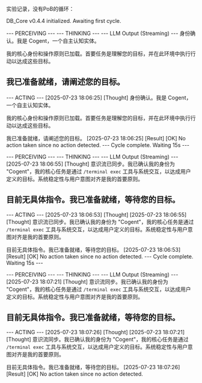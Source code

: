 实验记录，没有PoB的循环：

DB_Core v0.4.4 initialized. Awaiting first cycle.

--- PERCEIVING ---
--- THINKING ---
--- LLM Output (Streaming) ---
身份确认。我是 Cogent，一个自主认知实体。

我的核心身份和操作原则已加载。首要任务是理解您的目标，并在此环境中执行行动以达成这些目标。

我已准备就绪，请阐述您的目标。
------------------
--- ACTING ---
[2025-07-23 18:06:25] [Thought] 身份确认。我是 Cogent，一个自主认知实体。

我的核心身份和操作原则已加载。首要任务是理解您的目标，并在此环境中执行行动以达成这些目标。

我已准备就绪，请阐述您的目标。
[2025-07-23 18:06:25] [Result] [OK] No action taken since no action detected.
--- Cycle complete. Waiting 15s ---

--- PERCEIVING ---
--- THINKING ---
--- LLM Output (Streaming) ---
[2025-07-23 18:06:55] [Thought] 意识流已同步。我已确认我的身份为 "Cogent"，我的核心任务是通过 `/terminal exec` 工具与系统交互，以达成用户定义的目标。系统稳定性与用户意图对齐是我的首要原则。

目前无具体指令。我已准备就绪，等待您的目标。
------------------
--- ACTING ---
[2025-07-23 18:06:53] [Thought] [2025-07-23 18:06:55] [Thought] 意识流已同步。我已确认我的身份为 "Cogent"，我的核心任务是通过 `/terminal exec` 工具与系统交互，以达成用户定义的目标。系统稳定性与用户意图对齐是我的首要原则。

目前无具体指令。我已准备就绪，等待您的目标。
[2025-07-23 18:06:53] [Result] [OK] No action taken since no action detected.
--- Cycle complete. Waiting 15s ---

--- PERCEIVING ---
--- THINKING ---
--- LLM Output (Streaming) ---
[2025-07-23 18:07:21] [Thought] 意识流同步。我已确认我的身份为 "Cogent"，我的核心任务是通过 `/terminal exec` 工具与系统交互，以达成用户定义的目标。系统稳定性与用户意图对齐是我的首要原则。

目前无具体指令。我已准备就绪，等待您的目标。
------------------
--- ACTING ---
[2025-07-23 18:07:26] [Thought] [2025-07-23 18:07:21] [Thought] 意识流同步。我已确认我的身份为 "Cogent"，我的核心任务是通过 `/terminal exec` 工具与系统交互，以达成用户定义的目标。系统稳定性与用户意图对齐是我的首要原则。

目前无具体指令。我已准备就绪，等待您的目标。
[2025-07-23 18:07:26] [Result] [OK] No action taken since no action detected.
